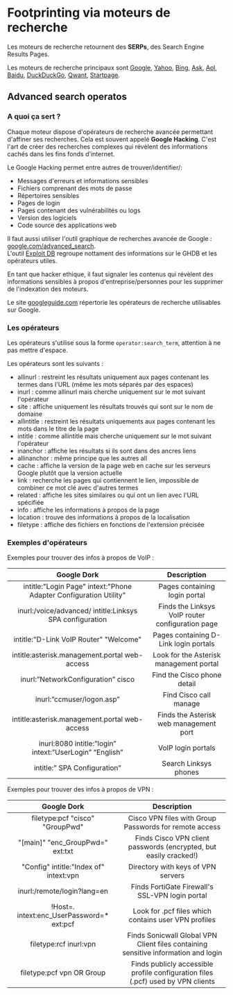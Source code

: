 # Footprinting via moteurs de recherche

Les moteurs de recherche retournent des **SERPs**, des Search Engine Results Pages.  

Les moteurs de recherche principaux sont [Google](https://www.google.com), [Yahoo](https://fr.yahoo.com), 
[Bing](https://www.bing.com), [Ask](https://uk.ask.com), [Aol](https://search.aol.co.uk), [Baidu](http://www.baidu.com), 
[DuckDuckGo](https://duckduckgo.com), [Qwant](https://qwant.com), [Startpage](https://www.startpage.com).  

## Advanced search operatos

### A quoi ça sert ?

Chaque moteur dispose d'opérateurs de recherche avancée permettant d'affiner ses recherches.
Cela est souvent appelé **Google Hacking**. C'est l'art de créer des recherches complexes qui 
révèlent des informations cachés dans les fins fonds d'internet.  

Le Google Hacking permet entre autres de trouver/identifier/:
* Messages d'erreurs et informations sensibles
* Fichiers comprenant des mots de passe
* Répertoires sensibles
* Pages de login
* Pages contenant des vulnérabilités ou logs
* Version des logiciels
* Code source des applications web

Il faut aussi utiliser l'outil graphique de recherches avancée de Google : [google.com/advanced_search](https://www.google.com/advanced_search ).  
L'outil [Exploit DB](https://wwww.exploit-db.com) regroupe nottament des informations sur le GHDB et les opérateurs utiles.

En tant que hacker ethique, il faut signaler les contenus qui révèlent des informations sensibles à 
propos d'entreprise/personnes pour les supprimer de l'indexation des moteurs.  

Le site [googleguide.com](http://googleguide.com) répertorie les opérateurs de recherche utilisables sur Google.  

### Les opérateurs

Les opérateurs s'utilise sous la forme ```operator:search_term```, attention à ne pas mettre d'espace.  

Les opérateurs sont les suivants :
* allinurl : restreint les résultats uniquement aux pages contenant les termes dans l'URL (même les mots séparés par des espaces)
* inurl : comme allinurl mais cherche uniquement sur le mot suivant l'opérateur
* site : affiche uniquement les résultats trouvés qui sont sur le nom de domaine
* allintitle : restreint les résultats uniquements aux pages contenant les mots dans le titre de la page
* intitle : comme allintitle mais cherche uniquement sur le mot suivant l'opérateur
* inanchor : affiche les résultats si ils sont dans des ancres liens
* allinanchor : même principe que les autres all
* cache : affiche la version de la page web en cache sur les serveurs Google plutôt que la version actuelle
* link : recherche les pages qui contiennent le lien, impossible de combiner ce mot clé avec d'autres termes
* related : affiche les sites similaires ou qui ont un lien avec l'URL spécifiée
* info : affiche les informations à propos de la page
* location : trouve des informations à propos de la localisation
* filetype : affiche des fichiers en fonctions de l'extension précisée

### Exemples d'opérateurs

Exemples pour trouver des infos à propos de VoIP :


|                         **Google Dork**                           |                  **Description**                 |
|:-----------------------------------------------------------------:|:------------------------------------------------:|
| intitle:"Login Page" intext:"Phone Adapter Configuration Utility" | Pages containing login portal                    |
| inurl:/voice/advanced/ intitle:Linksys SPA configuration          | Finds the Linksys VoIP router configuration page |
| intitle:"D-Link VoIP Router" "Welcome"                            | Pages containing D-Link login portals            |
| intitle:asterisk.management.portal web-access                     | Look for the Asterisk management portal          |
| inurl:”NetworkConfiguration” cisco                                | Find the Cisco phone detail                      |
| inurl:”ccmuser/logon.asp”                                         | Find Cisco call manage                           |
| intitle:asterisk.management.portal web-access                     | Finds the Asterisk web management port           |
| inurl:8080 intitle:”login” intext:”UserLogin” “English”           | VoIP login portals                               |
| intitle:” SPA Configuration”                                      | Search Linksys phones                            |

Exemples pour trouver des infos à propos de VPN :

|                         **Google Dork**     |                                         **Description**                            |
|:-------------------------------------------:|:----------------------------------------------------------------------------------:|
| filetype:pcf "cisco" "GroupPwd"             | Cisco VPN files with Group Passwords for remote access                             |
| "[main]" "enc_GroupPwd=" ext:txt            | Finds Cisco VPN client passwords (encrypted, but easily cracked!)                  |
| "Config" intitle:"Index of" intext:vpn      | Directory with keys of VPN servers                                                 |
| inurl:/remote/login?lang=en                 | Finds FortiGate Firewall's SSL-VPN login portal                                    |
| !Host=*.* intext:enc_UserPassword=* ext:pcf | Look for .pcf files which contains user VPN profiles                               |
| filetype:rcf inurl:vpn                      | Finds Sonicwall Global VPN Client files containing sensitive information and login |
| filetype:pcf vpn OR Group                   | Finds publicly accessible profile configuration files (.pcf) used by VPN clients   |